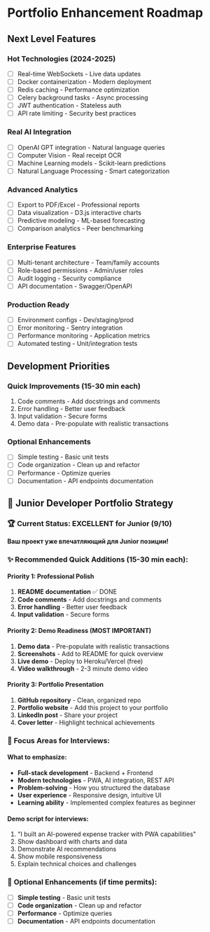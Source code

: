 # Portfolio Enhancement Roadmap

## Next Level Features

### Hot Technologies (2024-2025)
- [ ] Real-time WebSockets - Live data updates
- [ ] Docker containerization - Modern deployment
- [ ] Redis caching - Performance optimization
- [ ] Celery background tasks - Async processing
- [ ] JWT authentication - Stateless auth
- [ ] API rate limiting - Security best practices

### Real AI Integration
- [ ] OpenAI GPT integration - Natural language queries
- [ ] Computer Vision - Real receipt OCR
- [ ] Machine Learning models - Scikit-learn predictions
- [ ] Natural Language Processing - Smart categorization

### Advanced Analytics
- [ ] Export to PDF/Excel - Professional reports
- [ ] Data visualization - D3.js interactive charts
- [ ] Predictive modeling - ML-based forecasting
- [ ] Comparison analytics - Peer benchmarking

### Enterprise Features
- [ ] Multi-tenant architecture - Team/family accounts
- [ ] Role-based permissions - Admin/user roles
- [ ] Audit logging - Security compliance
- [ ] API documentation - Swagger/OpenAPI

### Production Ready
- [ ] Environment configs - Dev/staging/prod
- [ ] Error monitoring - Sentry integration
- [ ] Performance monitoring - Application metrics
- [ ] Automated testing - Unit/integration tests

## Development Priorities

### Quick Improvements (15-30 min each)
1. Code comments - Add docstrings and comments
2. Error handling - Better user feedback
3. Input validation - Secure forms
4. Demo data - Pre-populate with realistic transactions

### Optional Enhancements
- [ ] Simple testing - Basic unit tests
- [ ] Code organization - Clean up and refactor
- [ ] Performance - Optimize queries
- [ ] Documentation - API endpoints documentation

## 🎯 Junior Developer Portfolio Strategy

### 🏆 **Current Status: EXCELLENT for Junior (9/10)**
**Ваш проект уже впечатляющий для Junior позиции!**

### ✨ **Recommended Quick Additions (15-30 min each):**

#### **Priority 1: Professional Polish**
1. **README documentation** ✅ DONE
2. **Code comments** - Add docstrings and comments
3. **Error handling** - Better user feedback
4. **Input validation** - Secure forms

#### **Priority 2: Demo Readiness (MOST IMPORTANT)**
1. **Demo data** - Pre-populate with realistic transactions
2. **Screenshots** - Add to README for quick overview
3. **Live demo** - Deploy to Heroku/Vercel (free)
4. **Video walkthrough** - 2-3 minute demo video

#### **Priority 3: Portfolio Presentation**
1. **GitHub repository** - Clean, organized repo
2. **Portfolio website** - Add this project to your portfolio
3. **LinkedIn post** - Share your project
4. **Cover letter** - Highlight technical achievements

### 🎯 **Focus Areas for Interviews:**

#### **What to emphasize:**
- **Full-stack development** - Backend + Frontend
- **Modern technologies** - PWA, AI integration, REST API
- **Problem-solving** - How you structured the database
- **User experience** - Responsive design, intuitive UI
- **Learning ability** - Implemented complex features as beginner

#### **Demo script for interviews:**
1. "I built an AI-powered expense tracker with PWA capabilities"
2. Show dashboard with charts and data
3. Demonstrate AI recommendations
4. Show mobile responsiveness
5. Explain technical choices and challenges

### 🚀 **Optional Enhancements (if time permits):**
- [ ] **Simple testing** - Basic unit tests
- [ ] **Code organization** - Clean up and refactor
- [ ] **Performance** - Optimize queries
- [ ] **Documentation** - API endpoints documentation
